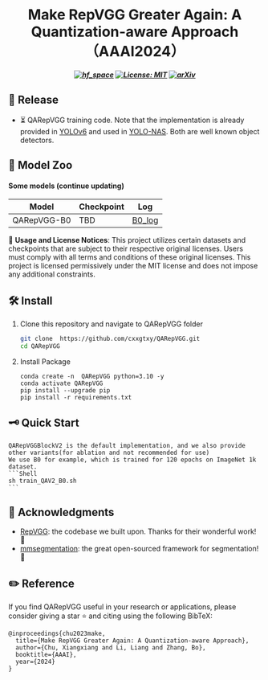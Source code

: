 
<h1 align="center">
Make RepVGG Greater Again: A Quantization-aware Approach （AAAI2024）
</h1>

<h5 align="center">

[![hf_space](https://img.shields.io/badge/🤗-MTGV%20HuggingFace-blue.svg)](https://huggingface.co/mtgv)
[![License: MIT](https://img.shields.io/badge/License-MIT-yellow.svg)](https://opensource.org/licenses/MIT)
[![arXiv](https://img.shields.io/badge/Arxiv-2402.03766-b31b1b.svg?logo=arXiv)](https://arxiv.org/abs/2212.01593)

</h5>



## 📸 Release

* ⏳ QARepVGG training code. Note that the implementation is already provided in [YOLOv6](https://github.com/meituan/YOLOv6) and used in [YOLO-NAS](https://github.com/Deci-AI/super-gradients/blob/master/YOLONAS.md). Both are well known object detectors.

## 🦙 Model Zoo
#### Some models (continue updating)
| Model                                                    | Checkpoint | Log                                                                | 
|----------------------------------------------------------|------------|--------------------------------------------------------------------|
| QARepVGG-B0 | TBD        | [B0_log](https://github.com/cxxgtxy/QARepVGG/blob/main/B0_log.txt) |


🔔 **Usage and License Notices**: This project utilizes certain datasets and checkpoints that are subject to their respective original licenses. Users must comply with all terms and conditions of these original licenses. This project is licensed permissively under the MIT license and does not impose any additional constraints. 


## 🛠️ Install

1. Clone this repository and navigate to QARepVGG folder
   ```bash
   git clone  https://github.com/cxxgtxy/QARepVGG.git
   cd QARepVGG
   ```

2. Install Package
    ```Shell
    conda create -n  QARepVGG python=3.10 -y
    conda activate QARepVGG
    pip install --upgrade pip
    pip install -r requirements.txt
    ```

## 🗝️ Quick Start
    QARepVGGBlockV2 is the default implementation, and we also provide other variants(for ablation and not recommended for use)
    We use B0 for example, which is trained for 120 epochs on ImageNet 1k dataset.
    ```Shell
    sh train_QAV2_B0.sh
    ```



## 🤝 Acknowledgments

- [RepVGG](https://github.com/DingXiaoH/RepVGG): the codebase we built upon. Thanks for their wonderful work! 👏
- [mmsegmentation](https://github.com/open-mmlab/mmsegmentation): the great open-sourced framework for segmentation! 👏

## ✏️ Reference

If you find QARepVGG useful in your research or applications, please consider giving a star ⭐ and citing using the following BibTeX:
```
@inproceedings{chu2023make,
  title={Make RepVGG Greater Again: A Quantization-aware Approach},
  author={Chu, Xiangxiang and Li, Liang and Zhang, Bo},
  booktitle={AAAI},
  year={2024}
}
```




